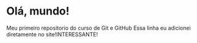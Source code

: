 # Olá, mundo!
Meu primeiro repositorio do curso de Git e GitHub
Essa linha eu adicionei diretamente no site!INTERESSANTE!
